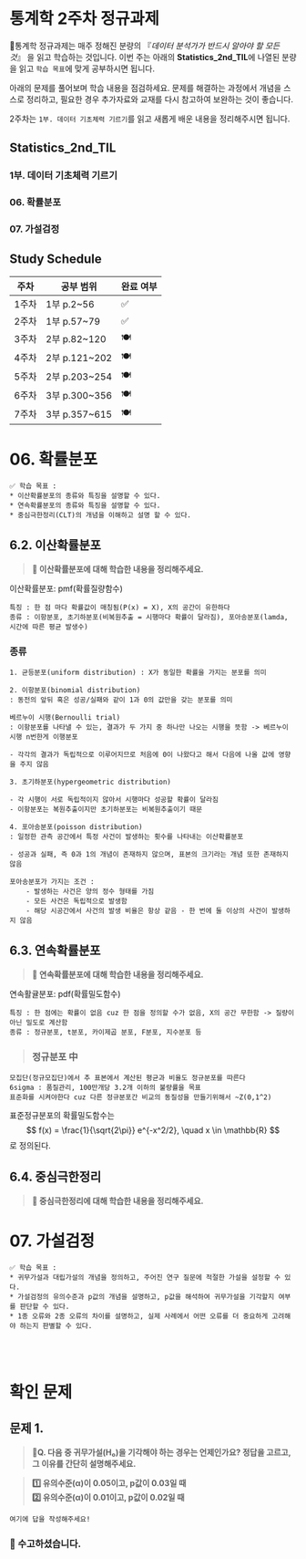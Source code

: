 # 통계학 2주차 정규과제

📌통계학 정규과제는 매주 정해진 분량의 『*데이터 분석가가 반드시 알아야 할 모든 것*』 을 읽고 학습하는 것입니다. 이번 주는 아래의 **Statistics_2nd_TIL**에 나열된 분량을 읽고 `학습 목표`에 맞게 공부하시면 됩니다.

아래의 문제를 풀어보며 학습 내용을 점검하세요. 문제를 해결하는 과정에서 개념을 스스로 정리하고, 필요한 경우 추가자료와 교재를 다시 참고하여 보완하는 것이 좋습니다.

2주차는 `1부. 데이터 기초체력 기르기`를 읽고 새롭게 배운 내용을 정리해주시면 됩니다.


## Statistics_2nd_TIL

### 1부. 데이터 기초체력 기르기
### 06. 확률분포
### 07. 가설검정

## Study Schedule

|주차 | 공부 범위     | 완료 여부 |
|----|----------------|----------|
|1주차| 1부 p.2~56     | ✅      |
|2주차| 1부 p.57~79    | ✅      | 
|3주차| 2부 p.82~120   | 🍽️      | 
|4주차| 2부 p.121~202  | 🍽️      | 
|5주차| 2부 p.203~254  | 🍽️      | 
|6주차| 3부 p.300~356  | 🍽️      | 
|7주차| 3부 p.357~615  | 🍽️      |

<!-- 여기까진 그대로 둬 주세요-->

# 06. 확률분포

```
✅ 학습 목표 :
* 이산확률분포의 종류와 특징을 설명할 수 있다.
* 연속확률분포의 종류와 특징을 설명할 수 있다. 
* 중심극한정리(CLT)의 개념을 이해하고 설명 할 수 있다.
```

## 6.2. 이산확률분포

> **🧚 이산확률분포에 대해 학습한 내용을 정리해주세요.**

<!--수식과 공식을 암기하기보다는 분포의 개념과 특성을 위주로 공부해주세요. 분석 대상의 데이터가 어떠한 확률분포의 특성을 가지고 있는지를 아는 것이 더 중요합니다.-->
이산확률분포: pmf(확률질량함수)
```
특징 : 한 점 마다 확률값이 매칭됨(P(x) = X), X의 공간이 유한하다
종류 : 이항분포, 초기하분포(비복원추출 = 시행마다 확률이 달라짐), 포아송분포(lamda, 시간에 따른 평균 발생수)
```
### 종류
```
1. 균등분포(uniform distribution) : X가 동일한 확률을 가지는 분포를 의미
```


```
2. 이항분포(binomial distribution)
: 동전의 앞뒤 혹은 성공/실패와 같이 1과 0의 값만을 갖는 분포를 의미

베르누이 시행(Bernoulli trial)
: 이항분포를 나타낼 수 있는, 결과가 두 가지 중 하나만 나오는 시행을 뜻함 -> 베르누이 시행 n번한게 이행분포

- 각각의 결과가 독립적으로 이루어지므로 처음에 0이 나왔다고 해서 다음에 나올 값에 영향을 주지 않음
```

```
3. 초기하분포(hypergeometric distribution)
    
- 각 시행이 서로 독립적이지 않아서 시행마다 성공할 확률이 달라짐
- 이항분포는 복원추출이지만 초기하분포는 비복원추출이기 때문
```

```
4. 포아송분포(poisson distribution)
: 일정한 관측 공간에서 특정 사건이 발생하는 횟수를 나타내는 이산확률분포

- 성공과 실패, 즉 0과 1의 개념이 존재하지 않으며, 표본의 크기라는 개념 또한 존재하지 않음

포아송분포가 가지는 조건 :
    - 발생하는 사건은 양의 정수 형태를 가짐
    - 모든 사건은 독립적으로 발생함
    - 해당 시공간에서 사건의 발생 비율은 항상 같음 - 한 번에 둘 이상의 사건이 발생하지 않음

```
## 6.3. 연속확률분포

> **🧚 연속확률분포에 대해 학습한 내용을 정리해주세요.**

<!--수식과 공식을 암기하기보다는 분포의 개념과 특성을 위주로 공부해주세요. 분석 대상의 데이터가 어떠한 확률분포의 특성을 가지고 있는지를 아는 것이 더 중요합니다.-->
연속활귤분포: pdf(확률밀도함수)

```
특징 : 한 점에는 확률이 없음 cuz 한 점을 정의할 수가 없음, X의 공간 무한함 -> 질량이 아닌 밀도로 계산함
종류 : 정규분포, t분포, 카이제곱 분포, F분포, 지수분포 등
```

>### 정규분포 中
```
모집단(정규모집단)에서 추 표본에서 계산된 평균과 비율도 정규분포를 따른다
6sigma : 품질관리, 100만개당 3.2개 이하의 불량률을 목표
표준화를 시켜야한다 cuz 다른 정규분포간 비교의 동질성을 만들기위해서 ~Z(0,1^2)
```
표준정규분포의 확률밀도함수는  
$$
f(x) = \frac{1}{\sqrt{2\pi}} e^{-x^2/2}, \quad x \in \mathbb{R}
$$
로 정의된다.



## 6.4. 중심극한정리

> **🧚 중심극한정리에 대해 학습한 내용을 정리해주세요.**


# 07. 가설검정

```
✅ 학습 목표 :
* 귀무가설과 대립가설의 개념을 정의하고, 주어진 연구 질문에 적절한 가설을 설정할 수 있다.
* 가설검정의 유의수준과 p값의 개념을 설명하고, p값을 해석하여 귀무가설을 기각할지 여부를 판단할 수 있다.
* 1종 오류와 2종 오류의 차이를 설명하고, 실제 사례에서 어떤 오류를 더 중요하게 고려해야 하는지 판별할 수 있다.
```

<!-- 새롭게 배운 내용을 자유롭게 정리해주세요.-->



<br>
<br>

# 확인 문제

## 문제 1.

> **🧚Q. 다음 중 귀무가설(H₀)을 기각해야 하는 경우는 언제인가요? 정답을 고르고, 그 이유를 간단히 설명해주세요.**

> **1️⃣ 유의수준(α)이 0.05이고, p값이 0.03일 때   
2️⃣ 유의수준(α)이 0.01이고, p값이 0.02일 때**

```
여기에 답을 작성해주세요!
```

### 🎉 수고하셨습니다.
